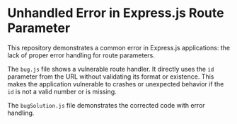 # Unhandled Error in Express.js Route Parameter

This repository demonstrates a common error in Express.js applications: the lack of proper error handling for route parameters.

The `bug.js` file shows a vulnerable route handler.  It directly uses the `id` parameter from the URL without validating its format or existence. This makes the application vulnerable to crashes or unexpected behavior if the `id` is not a valid number or is missing. 

The `bugSolution.js` file demonstrates the corrected code with error handling.